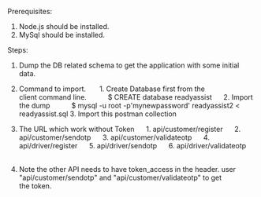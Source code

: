 Prerequisites: 
1. Node.js should be installed. 
2. MySql should be installed. 


Steps: 
1. Dump the DB related schema to get the application with some initial data. 
2. Command to import.      
        1. Create Database first from the client command line.          
            $ CREATE database readyassist     
        2. Import the dump          
            $ mysql -u root -p'mynewpassword' readyassist2 < readyassist.sql
        3. Import this postman collection     <Provide the line here>
3. The URL which work without Token      
            1. api/customer/register      
            2. api/customer/sendotp      
            3. api/customer/validateotp      
            4. api/driver/register      
            5. api/driver/sendotp      
            6. api/driver/validateotp           
            
4. Note the other API needs to have token_access in the header. user "api/customer/sendotp" and "api/customer/validateotp" to get the token. 